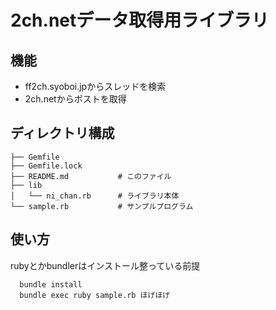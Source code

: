 # 2ch.netデータ取得用ライブラリ

## 機能

* ff2ch.syoboi.jpからスレッドを検索
* 2ch.netからポストを取得

## ディレクトリ構成

```
├── Gemfile
├── Gemfile.lock
├── README.md           # このファイル
├── lib
│   └── ni_chan.rb      # ライブラリ本体
└── sample.rb           # サンプルプログラム
```

## 使い方

rubyとかbundlerはインストール整っている前提

```
  bundle install
  bundle exec ruby sample.rb ほげほげ
```


